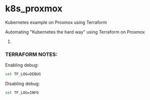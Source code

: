 # k8s_proxmox
Kubernetes example on Proxmox using Terraform

Automating "Kubernetes the hard way" using Terraform on Proxmox

1.



### TERRAFORM NOTES:

Enabling debug:

```bash
set TF_LOG=DEBUG
```

Disabling debug:

```bash
set TF_LOG=INFO
```